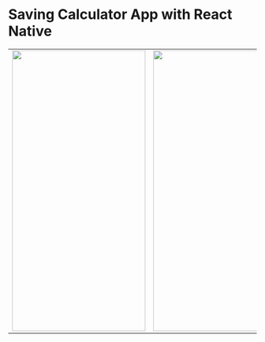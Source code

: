 # Saving Calculator App with React Native
<table>
  <tr>
    <td><image src="images/1.jpg" height="570" width="270"></td>
    <td><image src="images/2.jpg" height="570" width="270"></td>
  </tr>
</table>
<!-- <image src="images/1.jpg" height="570" width="270">'               '<image src="images/2.jpg" height="570" width="270"> -->

